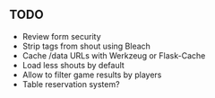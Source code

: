 ## TODO

 - Review form security
 - Strip tags from shout using Bleach
 - Cache /data URLs with Werkzeug or Flask-Cache
 - Load less shouts by default
 - Allow to filter game results by players
 - Table reservation system?
